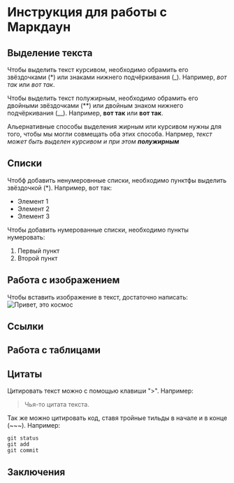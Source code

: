 # Инструкция для работы с Маркдаун

## Выделение текста

Чтобы выделить текст курсивом, необходимо обрамить его звёздочками (*) или знаками нижнего подчёркивания (_). Например, *вот так* или _вот так_.

Чтобы выделить текст полужирным, необходимо обрамить его двойными звёздочками (**) или двойным знаком нижнего подчёркивания (__). Например, **вот так** или __вот так__.

Альернативные способы выделения жирным или курсивом нужны для того, чтобы мы могли совмещать оба этих способа. Напрмер, _текст может быть выделен курсивом и при этом **полужирным**_

## Списки 

Чтобф добавить ненумеровнные списки, необходимо пунктфы выделить звёздочкой (*). Например, вот так:
* Элемент 1
* Элемент 2
* Элемент 3

Чтобы добавить нумерованные списки, необходимо пункты нумеровать:

1. Первый пункт
2. Второй пункт

## Работа с изображением 

Чтобы вставить изображение в текст, достаточно написать:
![Привет, это космос](029eef4da1fcbd9b925991a7c9791580.jpg)

## Ссылки

## Работа с таблицами

## Цитаты

Цитировать текст можно с помощью клавиши ">". Например:
> Чья-то цитата текста.

Так же можно цитировать код, ставя тройные тильды в начале и в конце (~~~). Например: 

~~~
git status
git add
git commit
~~~

## Заключения 